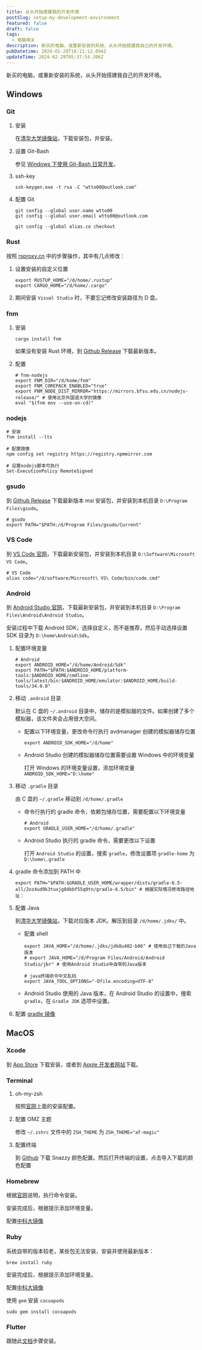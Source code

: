 ```yaml
---
title: 从头开始搭建我的开发环境
postSlug: setup-my-development-environment
featured: false
draft: false
tags:
  - 电脑相关
description: 新买的电脑，或重新安装的系统，从头开始搭建我自己的开发环境。
pubDatetime: 2024-01-28T18:11:12.094Z
updateTime: 2024-02-29T05:37:54.306Z
---
```


新买的电脑，或重新安装的系统，从头开始搭建我自己的开发环境。

## Windows

### Git

1. 安装

   在[清华大学镜像站](https://mirrors.tuna.tsinghua.edu.cn/github-release/git-for-windows/git/)，下载安装包，并安装。

1. 设置 Git-Bash

   参见 [Windows 下使用 Git-Bash 日常开发](https://wtto00.github.io/posts/use-git-bash-on-windows/)。

1. ssh-key

   ```shell
   ssh-keygen.exe -t rsa -C "wtto00@outlook.com"
   ```

1. 配置 Git

   ```shell
   git config --global user.name wtto00
   git config --global user.email wtto00@outlook.com

   git config --global alias.co checkout
   ```

### Rust

按照 [rsproxy.cn](https://rsproxy.cn/) 中的步骤操作，其中有几点修改：

1. 设置安装的自定义位置

   ```shell
   export RUSTUP_HOME="/d/home/.rustup"
   export CARGO_HOME="/d/home/.cargo"
   ```

1. 期间安装 `Visual Studio` 时，不要忘记修改安装路径为 D 盘。

### fnm

1. 安装

   ```shell
   cargo install fnm
   ```

   如果没有安装 Rust 环境，到 [Github Release](https://github.com/Schniz/fnm/releases) 下载最新版本。

1. 配置

   ```shell
   # fnm-nodejs
   export FNM_DIR="/d/home/fnm"
   export FNM_COREPACK_ENABLED="true"
   export FNM_NODE_DIST_MIRROR="https://mirrors.bfsu.edu.cn/nodejs-release/" # 使用北京外国语大学的镜像
   eval "$(fnm env --use-on-cd)"
   ```

### nodejs

```shell
# 安装
fnm install --lts

# 配置镜像
npm config set registry https://registry.npmmirror.com

# 设置nodejs脚本可执行
Set-ExecutionPolicy RemoteSigned
```

### gsudo

到 [Github Release](https://github.com/gerardog/gsudo/releases) 下载最新版本 msi 安装包，并安装到本机目录 `D:\Program Files\gsudo`。

```shell
# gsudo
export PATH="$PATH:/d/Program Files/gsudo/Current"
```

### VS Code

到 [VS Code 官网](https://code.visualstudio.com/Download)，下载最新安装包，并安装到本机目录 `D:\Software\Microsoft VS Code`。

```shell
# VS Code
alias code="/d/software/Microsoft\ VS\ Code/bin/code.cmd"
```

### Android

到 [Android Studio 官网](https://developer.android.com/studio?hl=zh-cn)，下载最新安装包，并安装到本机目录 `D:\Program Files\Android\Android Studio`。

安装过程中下载 Android SDK，选择自定义，而不是推荐，然后手动选择设置 SDK 目录为 `D:\home\Android\Sdk`。

1. 配置环境变量

   ```shell
   # Android
   export ANDROID_HOME="/d/home/Android/Sdk"
   export PATH="$PATH:$ANDROID_HOME/platform-tools:$ANDROID_HOME/cmdline-tools/latest/bin:$ANDROID_HOME/emulator:$ANDROID_HOME/build-tools/34.0.0"
   ```

1. 移动 `.android` 目录

   默认在 C 盘的 `~/.android` 目录中，储存的是模拟器的文件。如果创建了多个模拟器，该文件夹会占用很大空间。

   - 配置以下环境变量，更改命令行执行 avdmanager 创建的模拟器储存位置

     ```shell
     export ANDROID_SDK_HOME="/d/home"
     ```

   - Android Studio 创建的模拟器储存位置需要设置 Windows 中的环境变量

     打开 Windows 的环境变量设置，添加环境变量 `ANDROID_SDK_HOME="D:\home"`

1. 移动 `.gradle` 目录

   由 C 盘的 `~/.gradle` 移动到 `/d/home/.gradle`

   - 命令行执行的 gradle 命令，依赖包储存位置，需要配置以下环境变量

     ```shell
     # Android
     export GRADLE_USER_HOME="/d/home/.gradle"
     ```

   - Android Studio 执行的 gradle 命令，需要更改以下设置

     打开 `Android Studio` 的设置，搜索 `gradle`，修改设置项 `gradle-home` 为 `D:\home\.gradle`

1. gradle 命令添加到 PATH 中

   ```shell
   export PATH="$PATH:$GRADLE_USER_HOME/wrapper/dists/gradle-6.5-all/2oz4ud9k3tuxjg84bbf55q0tn/gradle-6.5/bin" # 根据实际情况修改路径地址：
   ```

1. 配置 Java

   到[清华大学镜像站](https://mirrors.tuna.tsinghua.edu.cn/Adoptium/)，下载对应版本 JDK。解压到目录 `/d/home/.jdks/` 中。

   - 配置 shell

     ```shell
     export JAVA_HOME="/d/home/.jdks/jdk8u402-b06" # 使用自己下载的Java版本
     # export JAVA_HOME="/d/Program Files/Android/Android Studio/jbr" # 使用Android Studio中自带的Java版本

     # java终端命令中文乱码
     export JAVA_TOOL_OPTIONS="-Dfile.encoding=UTF-8"
     ```

   - Android Studio 使用的 Java 版本，在 Android Studio 的设置中，搜索 `gradle`，在 `Gradle JDK` 选项中设置。

1. 配置 [gradle 镜像](https://wtto00.github.io/posts/libraries-mirror-in-china/#gradle-java)

## MacOS

### Xcode

到 [App Store](https://apps.apple.com/cn/app/xcode/id497799835) 下载安装，或者到 [Apple 开发者网站](https://developer.apple.com/download/all/?q=xcode)下载。

### Terminal

1. oh-my-zsh

   按照[官网](https://ohmyz.sh/#install)上面的安装配置。

1. 配置 OMZ 主题

   修改 `~/.zshrc` 文件中的 `ZSH_THEME` 为 `ZSH_THEME="af-magic"`

1. 配置终端

   到 [Github](https://github.com/sindresorhus/terminal-snazzy) 下载 Snazzy 颜色配置。然后打开终端的设置，点击导入下载的颜色配置

### Homebrew

根据[官网](https://brew.sh/zh-cn/)说明，执行命令安装。

安装完成后，根据提示添加环境变量。

配置[中科大镜像](https://wtto00.github.io/posts/libraries-mirror-in-china/#homebrew)

### Ruby

系统自带的版本较老，某些包无法安装，安装并使用最新版本：

```shell
brew install ruby
```

安装完成后，根据提示添加环境变量。

配置[中科大镜像](https://wtto00.github.io/posts/libraries-mirror-in-china/#gem-ruby)

使用 `gem` 安装 `cocoapods`

```shell
sudo gem install cocoapods
```

### Flutter

跟随此[文档](https://flutter.cn/community/china?tab=macos-pub)步骤安装。
